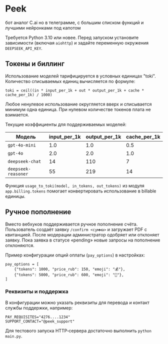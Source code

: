 # Peek
бот аналог C.ai но в телеграмме, с большим списком функций и лучшими нейронками под капотом

Требуется Python 3.10 или новее. Перед запуском установите зависимости (включая `aiohttp`) и задайте переменную окружения `DEEPSEEK_API_KEY`.

## Токены и биллинг

Использование моделей тарифицируется в условных единицах "toki". Количество
списываемых единиц вычисляется по формуле:

```
toki = ceil((in * input_per_1k + out * output_per_1k + cache * cache_per_1k) / 1000)
```

Любое ненулевое использование округляется вверх и списывается минимум одна
единица. При нулевом количестве токенов плата не взимается.

Текущие коэффициенты для поддерживаемых моделей:

| Модель             | input_per_1k | output_per_1k | cache_per_1k |
|--------------------|--------------|---------------|--------------|
| `gpt-4o-mini`      | 1.0          | 1.0           | 0.5          |
| `gpt-4o`           | 2.0          | 2.0           | 1.0          |
| `deepseek-chat`    | 14           | 110           | 7            |
| `deepseek-reasoner`| 55           | 219           | 14           |

Функция `usage_to_toki(model, in_tokens, out_tokens)` из модуля
`app.billing.tokens` помогает конвертировать использование в billable единицы.

## Ручное пополнение

Вместо вебхуков поддерживается ручное пополнение счёта. Пользователь
создаёт заявку `/confirm <сумма>` и загружает PDF с квитанцией. После
модерации администратор одобряет или отклоняет заявку. Пока заявка в
статусе «pending» новые запросы на пополнение отклоняются.

Пример конфигурации опций оплаты (`pay_options`) в настройках:

```
pay_options = [
    {"tokens": 1000, "price_rub": 150, "emoji": "💰"},
    {"tokens": 5000, "price_rub": 600, "emoji": "💎"},
]
```

### Реквизиты и поддержка

В конфигурации можно указать реквизиты для перевода и контакт службы
поддержки, например:

```
PAY_REQUISITES="4276....1234"
SUPPORT_CONTACT="@peek_support"
```

Для тестового запуска HTTP‑сервера достаточно выполнить `python main.py`.

